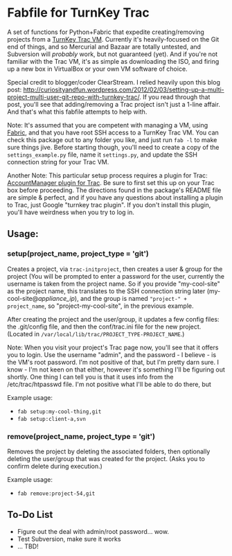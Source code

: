 # Fabfile for TurnKey Trac
A set of functions for Python+Fabric that expedite creating/removing projects from a [TurnKey Trac VM](http://www.turnkeylinux.org/trac). Currently it's heavily-focused on the Git end of things, and so Mercurial and Bazaar are totally untested, and Subversion will *probably* work, but not guaranteed (yet). And if you're not familiar with the Trac VM, it's as simple as downloading the ISO, and firing up a new box in VirtualBox or your own VM software of choice.

Special credit to blogger/coder ClearStream. I relied heavily upon this blog post: http://curiosityandfun.wordpress.com/2012/02/03/setting-up-a-multi-project-multi-user-git-repo-with-turnkey-trac/. If you read through that post, you'll see that adding/removing a Trac project isn't just a 1-line affair. And that's what this fabfile attempts to help with.

Note: It's assumed that you are competent with managing a VM, using [Fabric](http://fabfile.org), and that you have root SSH access to a TurnKey Trac VM. You can check this package out to any folder you like, and just run `fab -l` to make sure things jive. Before starting though, you'll need to create a copy of the `settings_example.py` file, name it `settings.py`, and update the SSH connection string for your Trac VM.

Another Note: This particular setup process requires a plugin for Trac: [AccountManager plugin for Trac](https://bitbucket.org/alexandrul/trac-accountmanager-plugin/overview). Be sure to first set this up on your Trac box before proceeding. The directions found in the package's README file are simple & perfect, and if you have any questions about installing a plugin to Trac, just Google "turnkey trac plugin". If you don't install this plugin, you'll have weirdness when you try to log in.

## Usage:

### setup(project_name, project_type = 'git')

Creates a project, via `trac-initproject`, then creates a user & group for the project (You will be prompted to enter a password for the user, currently the username is taken from the project name. So if you provide "my-cool-site" as the project name, this translates to the SSH connection string later (my-cool-site@*appliance_ip*), and the group is named `"project-" + project_name`, so "project-my-cool-site", in the previous example.

After creating the project and the user/group, it updates a few config files: the .git/config file, and then the conf/trac.ini file for the new project. (Located in `/var/local/lib/trac/PROJECT_TYPE-PROJECT_NAME`.)

Note: When you visit your project's Trac page now, you'll see that it offers you to login. Use the username "admin", and the password - I believe - is the VM's root password. I'm not positive of that, but I'm pretty darn sure. I know - I'm not keen on that either, however it's something I'll be figuring out shortly. One thing I can tell you is that it uses info from the /etc/trac/htpasswd file. I'm not positive what I'll be able to do there, but

Example usage:

- `fab setup:my-cool-thing,git`
- `fab setup:client-a,svn`

### remove(project_name, project_type = 'git')

Removes the project by deleting the associated folders, then optionally deleting the user/group that was created for the project. (Asks you to confirm delete during execution.)

Example usage:

- `fab remove:project-54,git`

## To-Do List

- Figure out the deal with admin/root password... wow.
- Test Subversion, make sure it works
- ... TBD!